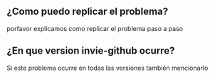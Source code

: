 
## ¿Como puedo replicar el problema?

porfavor explicamos como replicar el problema paso a paso

## ¿En que version invie-github ocurre?

Si este problema ocurre en todas las versiones también mencionarlo
